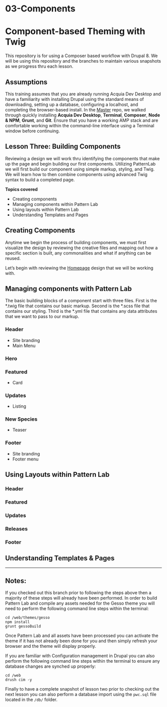 # 03-Components

# Component-based Theming with Twig

This repository is for using a Composer based workflow with Drupal 8.  We will be using this repository and the branches to maintain various snapshots as we progress thru each lesson.

## Assumptions

This training assumes that you are already running Acquia Dev Desktop and have a familiarity with installing Drupal using the standard means of downloading, setting up a database, configuring a localhost, and completing the browser-based install. In the [Master](https://github.com/forumone/component-based-theming/tree/master#component-based-theming-with-twig) repo, we walked through quickly installing **Acquia Dev Desktop**, **Terminal**, **Composer**, **Node & NPM**, **Grunt**, and **Git**. Ensure that you have a working AMP stack and are comfortable working within the command-line interface using a Terminal window before continuing.

## Lesson Three: Building Components

Reviewing a design we will work thru identifying the components that make up the page and begin building our first components.  Utilizing PatternLab we will first build our component using simple markup, styling, and Twig.  We will learn how to then combine components using advanced Twig syntax to build a completed page.

**Topics covered**

- Creating components
- Managing components within Pattern Lab
- Using layouts within Pattern Lab
- Understanding Templates and Pages


## Creating Components

Anytime we begin the process of building components, we must first visualize the design by reviewing the creative files and mapping out how a specific section is built, any commonalities and what if anything can be reused.

Let’s begin with reviewing the [Homepage](https://codepen.io/cchumley/full/PmPPMb/) design that we will be working with.


## Managing components with Pattern Lab

The basic building blocks of a component start with three files.  First is the *.twig file that contains our basic markup.  Second is the *.scss file that contains our styling.  Third is the *.yml file that contains any data attributes that we want to pass to our markup.

### Header

- Site branding
- Main Menu

### Hero

### Featured

- Card

### Updates

- Listing

### New Species

- Teaser

### Footer

- Site branding
- Footer menu


## Using Layouts within Pattern Lab

### Header

### Featured

### Updates

### Releases

### Footer


## Understanding Templates & Pages

----------
## Notes:

If you checked out this branch prior to following the steps above then a majority of these steps will already have been performed.  In order to build Pattern Lab and compile any assets needed for the Gesso theme you will need to perform the following command line steps within the terminal:


    cd /web/themes/gesso
    npm install
    grunt gessoBuild

Once Pattern Lab and all assets have been processed you can activate the theme if it has not already been done for you and then simply refresh your browser and the theme will display properly.

If you are familiar with Configuration management in Drupal you can also perform the following command line steps within the terminal to ensure any database changes are synched up properly:


    cd /web
    drush cim -y

Finally to have a complete snapshot of lesson two prior to checking out the next lesson you can also perform a database import using the `pwc.sql` file located in the `/db/` folder.
